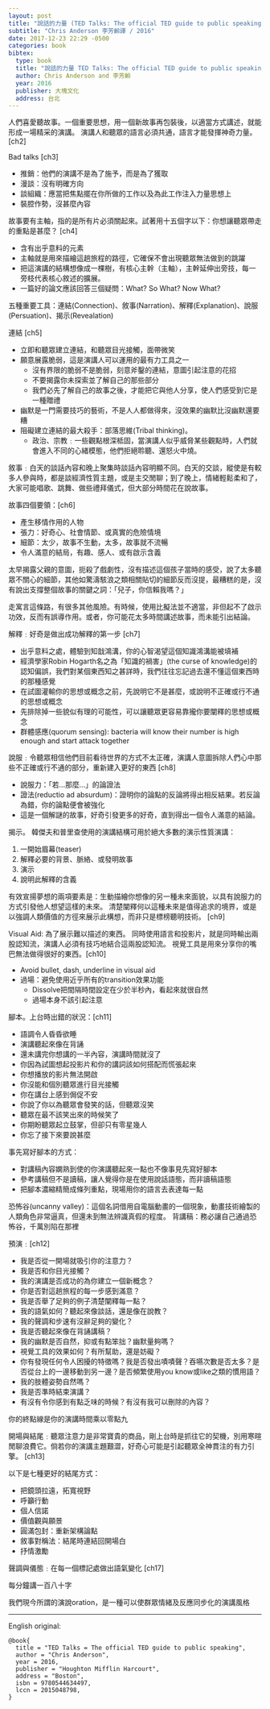 ```yaml
---
layout: post
title: "說話的力量 (TED Talks: The official TED guide to public speaking)"
subtitle: "Chris Anderson 李芳齡譯 / 2016"
date: 2017-12-23 22:29 -0500
categories: book
bibtex:
  type: book
  title: "說話的力量 TED Talks: The official TED guide to public speaking"
  author: Chris Anderson and 李芳齡
  year: 2016
  publisher: 大塊文化
  address: 台北
---
```


人們喜愛聽故事。一個重要思想，用一個新故事再包裝後，以適當方式講述，就能形成一場精采的演講。
演講人和聽眾的語言必須共通，語言才能發揮神奇力量。
[ch2]

Bad talks [ch3]
- 推銷：他們的演講不是為了施予，而是為了獲取
- 漫談：沒有明確方向
- 談組織：應當把焦點擺在你所做的工作以及為此工作注入力量思想上
- 裝腔作勢，沒甚麼內容

故事要有主軸，指的是所有片必須關起來。試著用十五個字以下：你想讓聽眾帶走的重點是甚麼？ [ch4]
- 含有出乎意料的元素
- 主軸就是用來描繪這趟旅程的路徑，它確保不會出現聽眾無法做到的跳躍
- 把這演講的結構想像成一棵樹，有核心主幹（主軸），主幹延伸出旁技，每一旁枝代表核心敘述的擴展。
- 一篇好的論文應該回答三個疑問：What? So What? Now What?

五種重要工具：連結(Connection)、敘事(Narration)、解釋(Explanation)、說服(Persuation)、揭示(Revealation)

連結 [ch5]
- 立即和聽眾建立連結，和聽眾目光接觸，面帶微笑
- 願意展露脆弱，這是演講人可以運用的最有力工具之一
  - 沒有界限的脆弱不是脆弱，刻意斧鑿的連結，意圖引起注意的花招
  - 不要揭露你未探索並了解自己的那些部分
  - 我們必先了解自己的故事之後，才能把它與他人分享，使人們感受到它是一種贈禮
- 幽默是一門需要技巧的藝術，不是人人都做得來，沒效果的幽默比沒幽默還要糟
- 阻礙建立連結的最大殺手：部落思維(Tribal thinking)。
  - 政治、宗教﹕一些觀點根深柢固，當演講人似乎威脅某些觀點時，人們就會進入不同的心緒模態，他們拒絕聆聽、還怒火中燒。

敘事﹕白天的談話內容和晚上聚集時談話內容明顯不同。白天的交談，縱使是有較多人參與時，都是談經濟性質主題，或是主交閒聊；到了晚上，情緒輕鬆柔和了，大家可能唱歌、跳舞、做些禮拜儀式，但大部分時間花在說故事。

故事四個要領：[ch6]
- 產生移情作用的人物
- 張力：好奇心、社會情節、或真實的危險情境
- 細節：太少，故事不生動，太多，故事就不流暢
- 令人滿意的結局，有趣、感人、或有啟示含義

太早揭露父親的意圖，扼殺了戲劇性，沒有描述這個孩子當時的感受，說了太多聽眾不關心的細節，其他如驚濤駭浪之類相關貼切的細節反而沒提，最糟糕的是，沒有說出支撐整個故事的關鍵之詞：「兒子，你信賴我嗎？」

走寓言這條路，有很多其他風險。有時候，使用比擬法並不適當，非但起不了啟示功效，反而有誤導作用。或者，你可能花太多時間講述故事，而未能引出結論。

解釋﹕好奇是做出成功解釋的第一步 [ch7]
- 出乎意料之處，體驗到知戠鴻溝，你的心智渴望這個知識鴻溝能被填補
- 經濟學家Robin Hogarth名之為「知識的禍害」(the curse of knowledge)的認知偏誤，我們對某個東西知之甚詳時，我們往往忘記過去還不懂這個東西時的那種感覺
- 在試圖灌輸你的思想或概念之前，先說明它不是甚麼，或說明不正確或行不通的思想或概念
- 先排除掉一些貌似有理的可能性，可以讓聽眾更容易靠攏你要闡釋的思想或概念
- 群體感應(quorum sensing): bacteria will know their number is high enough and start attack together

說服﹕令聽眾相信他們目前看待世界的方式不太正確，演講人意圖拆除人們心中那些不正確或行不通的部分，重新建入更好的東西 [ch8]
- 說服力：「若…那麼…」的論證法
- 證法(reductio ad absurdum)：證明你的論點的反論將得出相反結果。若反論為錯，你的論點便會被強化
- 這是一個解謎的故事，好奇引發更多的好奇，直到得出一個令人滿意的結論。

揭示。
韓傑夫和普里查使用的演講結構可用於絕大多數的演示性質演講：

1. 一開始眉幕(teaser)
2. 解釋必要的背景、脈絡、或發明故事
3. 演示
4. 說明此解釋的含義

有效宣揚夢想的兩項要素是：生動描繪你想像的另一種未來面貌，以具有說服力的方式引發他人想望這樣的未來。
清楚闡釋何以這種未來是值得追求的境界，或是以強調人類價值的方徑來展示此構想，而非只是標榜聽明技術。 [ch9]

Visual Aid: 為了展示難以描述的東西。
同時使用語言和投影片，就是同時輸出兩股認知流，演講人必須有技巧地結合這兩股認知流。
視覺工具是用來分享你的嘴巴無法做得很好的東西。[ch10]
- Avoid bullet, dash, underline in visual aid
- 過場：避免使用近乎所有的transition效果功能
  - Dissolve把間隔時間設定在少於半秒內，看起來就很自然
  - 過場本身不該引起注意

腳本。上台時出錯的狀況：[ch11]
- 語調令人昏昏欲睡
- 演講聽起來像在背誦
- 還未講完你想講的一半內容，演講時間就沒了
- 你因為試圖想起投影片和你的講詞該如何搭配而慌張起來
- 你想播放的影片無法開啟
- 你沒能和個別聽眾進行目光接觸
- 你在講台上感到侷促不安
- 你說了你以為聽眾會發笑的話，但聽眾沒笑
- 聽眾在最不該笑出來的時候笑了
- 你期盼聽眾起立鼓掌，但卻只有零星幾人
- 你忘了接下來要說甚麼

事先寫好腳本的方式：
- 對講稿內容嫻熟到使的你演講聽起來一點也不像事見先寫好腳本
- 參考講稿但不是讀稿，讓人覺得你是在使用說話語態，而非讀稿語態
- 把腳本濃縮精簡成條列重點，現場用你的語言去表達每一點

恐怖谷(uncanny valley)：這個名詞借用自電腦動畫的一個現象，動畫技術繪製的人類角色非常逼真，但還未到無法辨識真假的程度。
背講稿：務必讓自己通過恐怖谷，千萬別陷在那裡

預演﹕[ch12]
- 我是否從一開場就吸引你的注意力？
- 我是否和你目光接觸？
- 我的演講是否成功的為你建立一個新概念？
- 你是否對這趟旅程的每一步感到滿意？
- 我是否舉了足夠的例子清楚闡釋每一點？
- 我的語氣如何？聽起來像談話，還是像在說教？
- 我的聲調和步速有沒辭足夠的變化？
- 我是否聽起來像在背誦講稿？
- 我的幽默是否自然，抑或有點笨拙？幽默量夠嗎？
- 視覺工具的效果如何？有所幫助，還是妨礙？
- 你有發現任何令人困擾的特徵嗎？我是否發出嘖嘖聲？吞嚥次數是否太多？是否從台上的一邊移動到另一邊？是否頻繁使用you know或like之類的慣用語？
- 我的肢體姿勢自然嗎？
- 我是否準時結束演講？
- 有沒有令你感到有點乏味的時候？有沒有我可以刪除的內容？

你的終點線是你的演講時間乘以零點九

開場與結尾﹕聽眾注意力是非常寶貴的商品，剛上台時是抓往它的契機，別用寒暄閒聊浪費它。倘若你的演講主題艱澀，好奇心可能是引起聽眾全神貫注的有力引擎。
[ch13]

以下是七種更好的結尾方式：
- 把鏡頭拉遠，拓寬視野
- 呼籲行動
- 個人信諾
- 價值觀與願景
- 圓滿包封：重新架構論點
- 敘事對稱法：結尾時連結回開場白
- 抒情激勵

聲調與儀態﹕在每一個標記處做出語氣變化 [ch17]

每分鐘講一百八十字

我們現今所謂的演說oration，是一種可以使群眾情緒及反應同步化的演講風格

------

English original:

```
@book{
  title = "TED Talks = The official TED guide to public speaking",
  author = "Chris Anderson",
  year = 2016,
  publisher = "Houghton Mifflin Harcourt",
  address = "Boston",
  isbn = 9780544634497,
  lccn = 2015048798,
}
```
